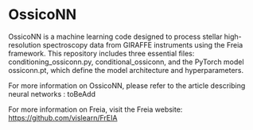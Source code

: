 # OssicoNN

OssicoNN is a machine learning code designed to process stellar high-resolution spectroscopy data from GIRAFFE instruments using the Freia framework. This repository includes three essential files: conditioning_ossiconn.py, conditional_ossiconn, and the PyTorch model ossiconn.pt, which define the model architecture and hyperparameters.

For more information on OssicoNN, please refer to the article describing neural networks : toBeAdd 

For more information on Freia, visit the Freia website: https://github.com/vislearn/FrEIA 
